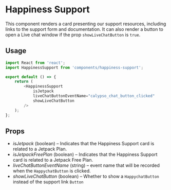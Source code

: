# Happiness Support

This component renders a card presenting our support resources, including links to the support form and documentation. It can also render a button to open a Live chat window if the prop `showLiveChatButton` is `true`.

## Usage

```js
import React from 'react';
import HappinessSupport from 'components/happiness-support';

export default () => {
    return (
        <HappinessSupport
            isJetpack
            liveChatButtonEventName="calypso_chat_button_clicked"
            showLiveChatButton
        />
    );
};
```

## Props

- _isJetpack_ (boolean) – Indicates that the Happiness Support card is related to a Jetpack Plan.
- _isJetpackFreePlan_ (boolean) – Indicates that the Happiness Support card is related to a Jetpack Free Plan.
- _liveChatButtonEventName_ (string) – event name that will be recorded when the `HappychatButton` is clicked.
- _showLiveChatButton_ (boolean) – Whether to show a `HappychatButton` instead of the support link `Button`
